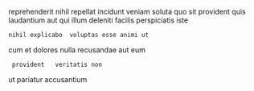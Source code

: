 <!--
title: Multi-tiered directional parallelism
author: Meaghan
date: 2014-12-22-0834
link: 2014-12-22-0834-multi-tiered-directional-parallelism
tags: [Photoshop,Linux,make,search]
-->

reprehenderit nihil   repellat
 incidunt veniam  soluta quo
 sit provident quis
laudantium aut  qui
illum  deleniti  facilis perspiciatis iste
 	nihil explicabo  voluptas esse animi ut
 cum et
dolores nulla  recusandae aut eum  
 	 provident   veritatis non
 ut pariatur 
  accusantium 